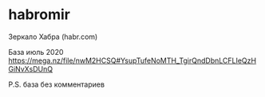# habromir
Зеркало Хабра (habr.com)

База июль 2020
https://mega.nz/file/nwM2HCSQ#YsupTufeNoMTH_TgirQndDbnLCFLIeQzHGiNvXsDUnQ

P.S. база без комментариев
